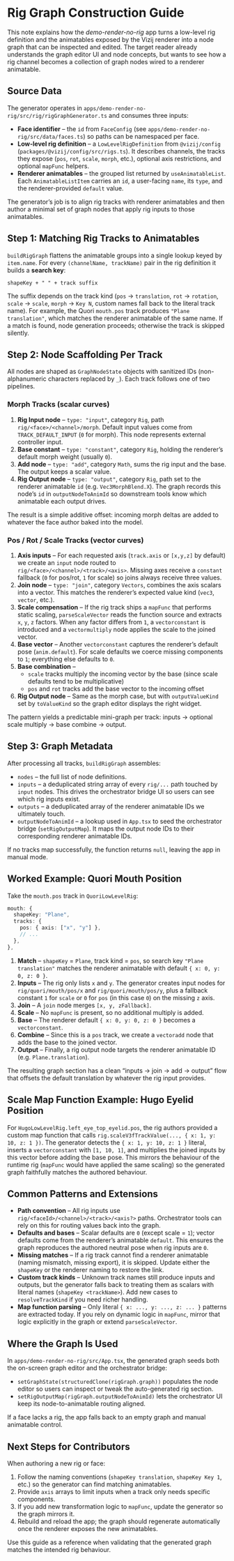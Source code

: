 # Rig Graph Construction Guide

This note explains how the _demo-render-no-rig_ app turns a low-level rig definition and the animatables exposed by the Vizij renderer into a node graph that can be inspected and edited. The target reader already understands the graph editor UI and node concepts, but wants to see how a rig channel becomes a collection of graph nodes wired to a renderer animatable.

## Source Data

The generator operates in `apps/demo-render-no-rig/src/rig/rigGraphGenerator.ts` and consumes three inputs:

- **Face identifier** – the `id` from `FaceConfig` (see `apps/demo-render-no-rig/src/data/faces.ts`) so paths can be namespaced per face.
- **Low-level rig definition** – a `LowLevelRigDefinition` from `@vizij/config` (`packages/@vizij/config/src/rigs.ts`). It describes channels, the tracks they expose (`pos`, `rot`, `scale`, `morph`, etc.), optional axis restrictions, and optional `mapFunc` helpers.
- **Renderer animatables** – the grouped list returned by `useAnimatableList`. Each `AnimatableListItem` carries an `id`, a user-facing `name`, its `type`, and the renderer-provided `default` value.

The generator’s job is to align rig tracks with renderer animatables and then author a minimal set of graph nodes that apply rig inputs to those animatables.

## Step 1: Matching Rig Tracks to Animatables

`buildRigGraph` flattens the animatable groups into a single lookup keyed by `item.name`. For every `(channelName, trackName)` pair in the rig definition it builds a **search key**:

```
shapeKey + " " + track suffix
```

The suffix depends on the track kind (`pos` → `translation`, `rot` → `rotation`, `scale` → `scale`, `morph` → `Key N`, custom names fall back to the literal track name). For example, the Quori `mouth.pos` track produces `"Plane translation"`, which matches the renderer animatable of the same name. If a match is found, node generation proceeds; otherwise the track is skipped silently.

## Step 2: Node Scaffolding Per Track

All nodes are shaped as `GraphNodeState` objects with sanitized IDs (non-alphanumeric characters replaced by `_`). Each track follows one of two pipelines.

### Morph Tracks (scalar curves)

1. **Rig Input node** – `type: "input"`, category `Rig`, path `rig/<face>/<channel>/morph`. Default input values come from `TRACK_DEFAULT_INPUT` (`0` for morph). This node represents external controller input.
2. **Base constant** – `type: "constant"`, category `Rig`, holding the renderer’s default morph weight (usually `0`).
3. **Add node** – `type: "add"`, category `Math`, sums the rig input and the base. The output keeps a scalar value.
4. **Rig Output node** – `type: "output"`, category `Rig`, path set to the renderer animatable `id` (e.g. `Vec3MorphBlend.X`). The graph records this node’s `id` in `outputNodeToAnimId` so downstream tools know which animatable each output drives.

The result is a simple additive offset: incoming morph deltas are added to whatever the face author baked into the model.

### Pos / Rot / Scale Tracks (vector curves)

1. **Axis inputs** – For each requested axis (`track.axis` or `[x,y,z]` by default) we create an `input` node routed to `rig/<face>/<channel>/<track>/<axis>`. Missing axes receive a `constant` fallback (`0` for pos/rot, `1` for scale) so joins always receive three values.
2. **Join node** – `type: "join"`, category `Vectors`, combines the axis scalars into a vector. This matches the renderer’s expected value kind (`vec3`, `vector`, etc.).
3. **Scale compensation** – If the rig track ships a `mapFunc` that performs static scaling, `parseScaleVector` reads the function source and extracts `x`, `y`, `z` factors. When any factor differs from `1`, a `vectorconstant` is introduced and a `vectormultiply` node applies the scale to the joined vector.
4. **Base vector** – Another `vectorconstant` captures the renderer’s default pose (`anim.default`). For scale defaults we coerce missing components to `1`; everything else defaults to `0`.
5. **Base combination** –
   - `scale` tracks multiply the incoming vector by the base (since scale defaults tend to be multiplicative)
   - `pos` and `rot` tracks add the base vector to the incoming offset
6. **Rig Output node** – Same as the morph case, but with `outputValueKind` set by `toValueKind` so the graph editor displays the right widget.

The pattern yields a predictable mini-graph per track: inputs → optional scale multiply → base combine → output.

## Step 3: Graph Metadata

After processing all tracks, `buildRigGraph` assembles:

- `nodes` – the full list of node definitions.
- `inputs` – a deduplicated string array of every `rig/...` path touched by `input` nodes. This drives the orchestrator bridge UI so users can see which rig inputs exist.
- `outputs` – a deduplicated array of the renderer animatable IDs we ultimately touch.
- `outputNodeToAnimId` – a lookup used in `App.tsx` to seed the orchestrator bridge (`setRigOutputMap`). It maps the output node IDs to their corresponding renderer animatable IDs.

If no tracks map successfully, the function returns `null`, leaving the app in manual mode.

## Worked Example: Quori Mouth Position

Take the `mouth.pos` track in `QuoriLowLevelRig`:

```ts
mouth: {
  shapeKey: "Plane",
  tracks: {
    pos: { axis: ["x", "y"] },
    // ...
  },
},
```

1. **Match** – `shapeKey` = `Plane`, track kind = `pos`, so search key `"Plane translation"` matches the renderer animatable with default `{ x: 0, y: 0, z: 0 }`.
2. **Inputs** – The rig only lists `x` and `y`. The generator creates input nodes for `rig/quori/mouth/pos/x` and `rig/quori/mouth/pos/y`, plus a fallback constant `1` for `scale` or `0` for `pos` (in this case `0`) on the missing `z` axis.
3. **Join** – A `join` node merges `[x, y, zFallback]`.
4. **Scale** – No `mapFunc` is present, so no additional multiply is added.
5. **Base** – The renderer default `{ x: 0, y: 0, z: 0 }` becomes a `vectorconstant`.
6. **Combine** – Since this is a `pos` track, we create a `vectoradd` node that adds the base to the joined vector.
7. **Output** – Finally, a rig output node targets the renderer animatable ID (e.g. `Plane.translation`).

The resulting graph section has a clean “inputs → join → add → output” flow that offsets the default translation by whatever the rig input provides.

## Scale Map Function Example: Hugo Eyelid Position

For `HugoLowLevelRig.left_eye_top_eyelid.pos`, the rig authors provided a custom map function that calls `rig.scaleV3fTrackValue(..., { x: 1, y: 10, z: 1 })`. The generator detects the `{ x: 1, y: 10, z: 1 }` literal, inserts a `vectorconstant` with `[1, 10, 1]`, and multiplies the joined inputs by this vector before adding the base pose. This mirrors the behaviour of the runtime rig (`mapFunc` would have applied the same scaling) so the generated graph faithfully matches the authored behaviour.

## Common Patterns and Extensions

- **Path convention** – All rig inputs use `rig/<faceId>/<channel>/<track>/<axis?>` paths. Orchestrator tools can rely on this for routing values back into the graph.
- **Defaults and bases** – Scalar defaults are `0` (except scale = `1`); vector defaults come from the renderer’s animatable `default`. This ensures the graph reproduces the authored neutral pose when rig inputs are `0`.
- **Missing matches** – If a rig track cannot find a renderer animatable (naming mismatch, missing export), it is skipped. Update either the `shapeKey` or the renderer naming to restore the link.
- **Custom track kinds** – Unknown track names still produce inputs and outputs, but the generator falls back to treating them as scalars with literal names (`shapeKey <trackName>`). Add new cases to `resolveTrackKind` if you need richer handling.
- **Map function parsing** – Only literal `{ x: ..., y: ..., z: ... }` patterns are extracted today. If you rely on dynamic logic in `mapFunc`, mirror that logic explicitly in the graph or extend `parseScaleVector`.

## Where the Graph Is Used

In `apps/demo-render-no-rig/src/App.tsx`, the generated graph seeds both the on-screen graph editor and the orchestrator bridge:

- `setGraphState(structuredClone(rigGraph.graph))` populates the node editor so users can inspect or tweak the auto-generated rig section.
- `setRigOutputMap(rigGraph.outputNodeToAnimId)` lets the orchestrator UI keep its node-to-animatable routing aligned.

If a face lacks a rig, the app falls back to an empty graph and manual animatable control.

## Next Steps for Contributors

When authoring a new rig or face:

1. Follow the naming conventions (`shapeKey translation`, `shapeKey Key 1`, etc.) so the generator can find matching animatables.
2. Provide `axis` arrays to limit inputs when a track only needs specific components.
3. If you add new transformation logic to `mapFunc`, update the generator so the graph mirrors it.
4. Rebuild and reload the app; the graph should regenerate automatically once the renderer exposes the new animatables.

Use this guide as a reference when validating that the generated graph matches the intended rig behaviour.
